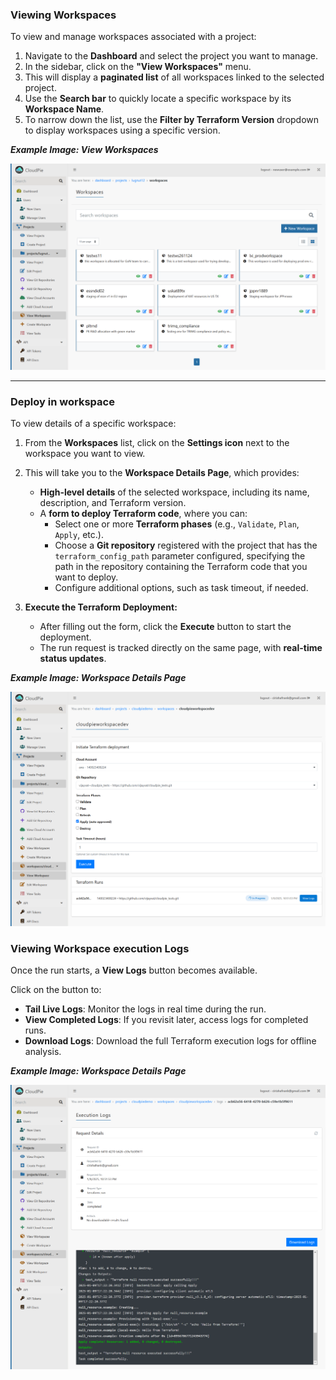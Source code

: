 ### Viewing Workspaces

To view and manage workspaces associated with a project:

1. Navigate to the **Dashboard** and select the project you want to manage.
2. In the sidebar, click on the **"View Workspaces"** menu.
3. This will display a **paginated list** of all workspaces linked to the selected project.
4. Use the **Search bar** to quickly locate a specific workspace by its **Workspace Name**.
5. To narrow down the list, use the **Filter by Terraform Version** dropdown to display workspaces using a specific version.

***Example Image: View Workspaces***

![Screenshot of Workspaces List with Filtering](images/view_workspaces.png)

---

### Deploy in workspace

To view details of a specific workspace:

1. From the **Workspaces** list, click on the **Settings icon** next to the workspace you want to view.
2. This will take you to the **Workspace Details Page**, which provides:
   - **High-level details** of the selected workspace, including its name, description, and Terraform version.
   - A **form to deploy Terraform code**, where you can:
     - Select one or more **Terraform phases** (e.g., `Validate`, `Plan`, `Apply`, etc.).
     - Choose a **Git repository** registered with the project that has the `terraform_config_path` parameter configured, specifying the path in the repository containing the Terraform code that you want to deploy.
     - Configure additional options, such as task timeout, if needed.

3. **Execute the Terraform Deployment:**
   - After filling out the form, click the **Execute** button to start the deployment.
   - The run request is tracked directly on the same page, with **real-time status updates**.

***Example Image: Workspace Details Page***

![Screenshot of Workspace Details Page](images/execute_workspace.png)


### Viewing Workspace execution Logs

Once the run starts, a **View Logs** button becomes available.

Click on the button to:

- **Tail Live Logs**: Monitor the logs in real time during the run.
- **View Completed Logs**: If you revisit later, access logs for completed runs.
- **Download Logs**: Download the full Terraform execution logs for offline analysis.

***Example Image: Workspace Details Page***

![Screenshot of workspace logs Page](images/view_terraform_workspace_logs.png)
